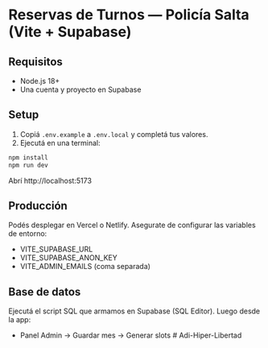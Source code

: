 # Reservas de Turnos — Policía Salta (Vite + Supabase)

## Requisitos
- Node.js 18+
- Una cuenta y proyecto en Supabase

## Setup
1. Copiá `.env.example` a `.env.local` y completá tus valores.
2. Ejecutá en una terminal:

```bash
npm install
npm run dev
```

Abrí http://localhost:5173

## Producción
Podés desplegar en Vercel o Netlify. Asegurate de configurar las variables de entorno:
- VITE_SUPABASE_URL
- VITE_SUPABASE_ANON_KEY
- VITE_ADMIN_EMAILS (coma separada)

## Base de datos
Ejecutá el script SQL que armamos en Supabase (SQL Editor). Luego desde la app:
- Panel Admin → Guardar mes → Generar slots
#   A d i - H i p e r - L i b e r t a d  
 
